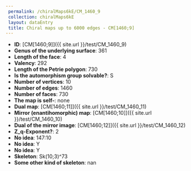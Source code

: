 ```yaml
--- 
 permalink: /chiralMaps6kE/CM_1460_9 
 collection: chiralMaps6kE
 layout: dataEntry
 title: Chiral maps up to 6000 edges - CM[1460;9]
---
```


- **ID**: [CM[1460;9]]({{ site.url }}/test/CM_1460_9)
- **Genus of the underlying surface**: 361
- **Length of the face**: 4
- **Valency**: 292
- **Length of the Petrie polygon**: 730
- **Is the automorphism group solvable?**: S
- **Number of vertices**: 10
- **Number of edges**: 1460
- **Number of faces**: 730
- **The map is self-**: none
- **Dual map**: [CM[1460;11]]({{ site.url }}/test/CM_1460_11)
- **Mirror (enantihomorphic) map**: [CM[1460;10]]({{ site.url }}/test/CM_1460_10)
- **Dual of the mirror image**: [CM[1460;12]]({{ site.url }}/test/CM_1460_12)
- **Z_q-Exponent?**: 2
- **No idea**:  147:10
- **No idea**: Y
- **No idea**: Y
- **Skeleton**: Sk(10;3)^73
- **Some other kind of skeleton**: nan
